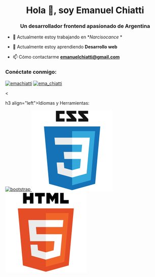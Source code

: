 <h1 align="center">Hola 👋, soy Emanuel Chiatti</h1>
<h3 align="center">Un desarrollador frontend apasionado de Argentina</h3>

- 🔭 Actualmente estoy trabajando en **Narcisocance* *

- 🌱 Actualmente estoy aprendiendo **Desarrollo web**

- 📫 Cómo contactarme **emanuelchiatti@gmail.com**

<h3 align="left">Conéctate conmigo:</h3>
<p align=" izquierda">
<a href="https://fb.com/emachiatti" target="blank"><img align="center" src="https://raw.githubusercontent.com/rahuldkjain/github-profile- readme-generator/master/src/images/icons/Social/facebook.svg" alt="emachiatti" height="30" width="40" /></a>
<a href="https://instagram.com/ema_chiatti" target="blank"><img align="center" src="https://raw.githubusercontent.com/rahuldkjain/github-profile-readme-generator /master/src/images/icons/Social/instagram.svg" alt="ema_chiatti" height="30" width="40" /></a> </p>
<

h3 align="left">Idiomas y Herramientas:</h3>
<p align="left"> <a href="https://getbootstrap.com" target="_blank" rel="noreferrer"> <img src="https://raw.githubusercontent.com/devicons/devicon /master/icons/bootstrap/bootstrap-plain-wordmark.svg" alt="bootstrap" width="40" height="40"/> </a> <a href="https://www.w3schools.com /css/" target="_blank" rel="noreferrer"> <img src="https://raw.githubusercontent.com/devicons/devicon/master/icons/css3/css3-original-wordmark.svg" alt= "css3" ancho="40" alto="40"/> </a> <a href="https://www.w3.org/html/" target="_blank" rel="noreferrer"> <img src="https://raw.githubusercontent.com/devicons/devicon/master/icons/html5/html5-original-wordmark.svg" alt ="html5" ancho="40" alto="40"/> </a> </p>